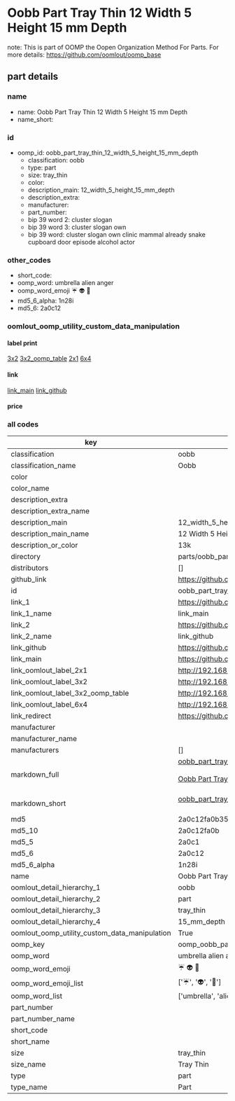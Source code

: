 # Oobb Part Tray Thin 12 Width 5 Height 15 mm Depth  

note: This is part of OOMP the Oopen Organization Method For Parts. For more details: https://github.com/oomlout/oomp_base

##  part details
  







### name
* name: Oobb Part Tray Thin 12 Width 5 Height 15 mm Depth
* name_short: 
### id
* oomp_id: oobb_part_tray_thin_12_width_5_height_15_mm_depth
  * classification: oobb
  * type: part
  * size: tray_thin
  * color: 
  * description_main: 12_width_5_height_15_mm_depth
  * description_extra: 
  * manufacturer: 
  * part_number: 
  * bip 39 word 2: cluster slogan
  * bip 39 word 3: cluster slogan own
  * bip 39 word: cluster slogan own clinic mammal already snake cupboard door episode alcohol actor

### other_codes
* short_code: 
* oomp_word: umbrella alien anger
* oomp_word_emoji :umbrella: :alien: :anger:
* md5_6_alpha: 1n28i
* md5_6: 2a0c12






### oomlout_oomp_utility_custom_data_manipulation
#### label print
[3x2](http://192.168.1.245:1112/?label=oomp%201n28i)
[3x2_oomp_table](http://192.168.1.108:1112/?label=oomp%201n28i)
[2x1](http://192.168.1.242:1112/?label=oomp%201n28i)
[6x4](http://192.168.1.55:1112/?label=oomp%201n28i)    

#### link

[link_main](https://github.com/oomlout/oomlout_oomp_version_1_messy/tree/main/parts/oobb_part_tray_thin_12_width_5_height_15_mm_depth) [link_github](https://github.com/oomlout/oomlout_oomp_version_1_messy/tree/main/parts/oobb_part_tray_thin_12_width_5_height_15_mm_depth)                             

#### price







### all codes 
| key | value |  
| --- | --- |  
| classification | oobb |  
| classification_name | Oobb |  
| color |  |  
| color_name |  |  
| description_extra |  |  
| description_extra_name |  |  
| description_main | 12_width_5_height_15_mm_depth |  
| description_main_name | 12 Width 5 Height 15 mm Depth |  
| description_or_color | 13k |  
| directory | parts/oobb_part_tray_thin_12_width_5_height_15_mm_depth |  
| distributors | [] |  
| github_link | https://github.com/oomlout/oomlout_oomp_part_src/tree/main/parts/oobb_part_tray_thin_12_width_5_height_15_mm_depth |  
| id | oobb_part_tray_thin_12_width_5_height_15_mm_depth |  
| link_1 | https://github.com/oomlout/oomlout_oomp_version_1_messy/tree/main/parts/oobb_part_tray_thin_12_width_5_height_15_mm_depth |  
| link_1_name | link_main |  
| link_2 | https://github.com/oomlout/oomlout_oomp_version_1_messy/tree/main/parts/oobb_part_tray_thin_12_width_5_height_15_mm_depth |  
| link_2_name | link_github |  
| link_github | https://github.com/oomlout/oomlout_oomp_version_1_messy/tree/main/parts/oobb_part_tray_thin_12_width_5_height_15_mm_depth |  
| link_main | https://github.com/oomlout/oomlout_oomp_version_1_messy/tree/main/parts/oobb_part_tray_thin_12_width_5_height_15_mm_depth |  
| link_oomlout_label_2x1 | http://192.168.1.242:1112/?label=oomp%201n28i |  
| link_oomlout_label_3x2 | http://192.168.1.245:1112/?label=oomp%201n28i |  
| link_oomlout_label_3x2_oomp_table | http://192.168.1.108:1112/?label=oomp%201n28i |  
| link_oomlout_label_6x4 | http://192.168.1.55:1112/?label=oomp%201n28i |  
| link_redirect | https://github.com/oomlout/oomlout_oomp_version_1_messy/tree/main/parts/oobb_part_tray_thin_12_width_5_height_15_mm_depth |  
| manufacturer |  |  
| manufacturer_name |  |  
| manufacturers | [] |  
| markdown_full | [oobb_part_tray_thin_12_width_5_height_15_mm_depth](none)<br>[](none)<br>[Oobb Part Tray Thin 12 Width 5 Height 15 Mm Depth](none)<br><br> |  
| markdown_short | [oobb_part_tray_thin_12_width_5_height_15_mm_depth](none)<br><br> |  
| md5 | 2a0c12fa0b35d9a41cc352b33c32f963 |  
| md5_10 | 2a0c12fa0b |  
| md5_5 | 2a0c1 |  
| md5_6 | 2a0c12 |  
| md5_6_alpha | 1n28i |  
| name | Oobb Part Tray Thin 12 Width 5 Height 15 mm Depth |  
| oomlout_detail_hierarchy_1 | oobb |  
| oomlout_detail_hierarchy_2 | part |  
| oomlout_detail_hierarchy_3 | tray_thin |  
| oomlout_detail_hierarchy_4 | 15_mm_depth |  
| oomlout_oomp_utility_custom_data_manipulation | True |  
| oomp_key | oomp_oobb_part_tray_thin_12_width_5_height_15_mm_depth |  
| oomp_word | umbrella alien anger |  
| oomp_word_emoji | :umbrella: :alien: :anger: |  
| oomp_word_emoji_list | [':umbrella:', ':alien:', ':anger:'] |  
| oomp_word_list | ['umbrella', 'alien', 'anger'] |  
| part_number |  |  
| part_number_name |  |  
| short_code |  |  
| short_name |  |  
| size | tray_thin |  
| size_name | Tray Thin |  
| type | part |  
| type_name | Part |  
